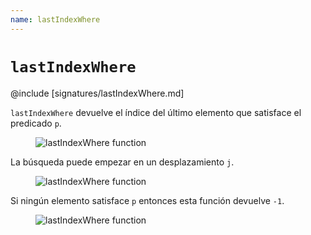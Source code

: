 ```yaml
---
name: lastIndexWhere
---
```


# `lastIndexWhere`

@include [signatures/lastIndexWhere.md]

`lastIndexWhere` devuelve el índice del último elemento que satisface el predicado `p`.

<figure class="diagram">
  <img src="../images/lastIndexWhere.svg" alt="lastIndexWhere function">
  <!-- <figcaption class="diagram-desc"></figcaption> -->
</figure>

La búsqueda puede empezar en un desplazamiento `j`.

<figure class="diagram">
  <img src="../images/lastIndexWhere.2.svg" alt="lastIndexWhere function">
  <!-- <figcaption class="diagram-desc"></figcaption> -->
</figure>

Si ningún elemento satisface `p` entonces esta función devuelve `-1`.

<figure class="diagram">
  <img src="../images/lastIndexWhere.3.svg" alt="lastIndexWhere function">
  <!-- <figcaption class="diagram-desc"></figcaption> -->
</figure>
